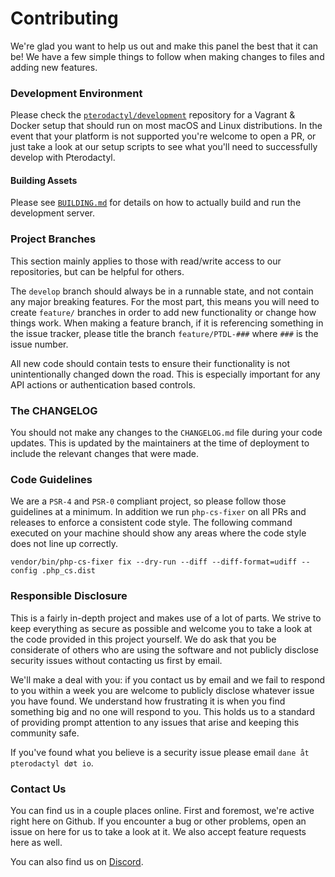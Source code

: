 # Contributing
We're glad you want to help us out and make this panel the best that it can be! We have a few simple things to follow
when making changes to files and adding new features.

### Development Environment
Please check the [`pterodactyl/development`](https://github.com/pterodactyl/development) repository for a Vagrant &
Docker setup that should run on most macOS and Linux distributions. In the event that your platform is not supported
you're welcome to open a PR, or just take a look at our setup scripts to see what you'll need to successfully develop
with Pterodactyl.

#### Building Assets
Please see [`BUILDING.md`](https://github.com/pterodactyl/panel/blob/develop/BUILDING.md) for details on how to actually
build and run the development server.

### Project Branches
This section mainly applies to those with read/write access to our repositories, but can be helpful for others.

The `develop` branch should always be in a runnable state, and not contain any major breaking features. For the most
part, this means you will need to create `feature/` branches in order to add new functionality or change how things
work. When making a feature branch, if it is referencing something in the issue tracker, please title the branch
`feature/PTDL-###` where `###` is the issue number.

All new code should contain tests to ensure their functionality is not unintentionally changed down the road. This
is especially important for any API actions or authentication based controls.

### The CHANGELOG
You should not make any changes to the `CHANGELOG.md` file during your code updates. This is updated by the maintainers
at the time of deployment to include the relevant changes that were made.

### Code Guidelines
We are a `PSR-4` and `PSR-0` compliant project, so please follow those guidelines at a minimum. In addition we run
`php-cs-fixer` on all PRs and releases to enforce a consistent code style. The following command executed on your machine
should show any areas where the code style does not line up correctly.

```
vendor/bin/php-cs-fixer fix --dry-run --diff --diff-format=udiff --config .php_cs.dist
```

### Responsible Disclosure
This is a fairly in-depth project and makes use of a lot of parts. We strive to keep everything as secure as possible
and welcome you to take a look at the code provided in this project yourself. We do ask that you be considerate of
others who are using the software and not publicly disclose security issues without contacting us first by email.

We'll make a deal with you: if you contact us by email and we fail to respond to you within a week you are welcome to
publicly disclose whatever issue you have found. We understand how frustrating it is when you find something big and
no one will respond to you. This holds us to a standard of providing prompt attention to any issues that arise and
keeping this community safe.

If you've found what you believe is a security issue please email `dane åt pterodactyl døt io`.

### Contact Us
You can find us in a couple places online. First and foremost, we're active right here on Github. If you encounter a
bug or other problems, open an issue on here for us to take a look at it. We also accept feature requests here as well.

You can also find us on [Discord](https://discord.gg/pterodactyl).
